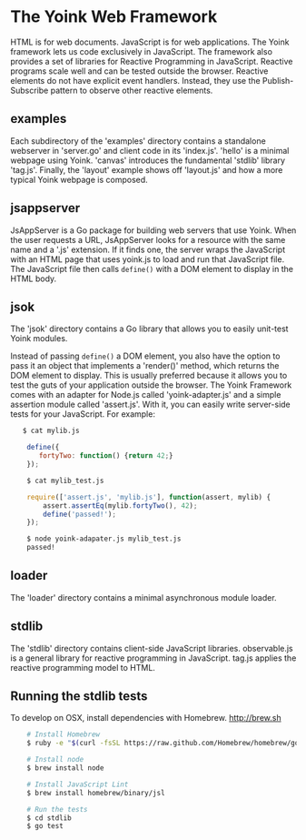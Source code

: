 The Yoink Web Framework
=======================

HTML is for web documents.  JavaScript is for web applications.  The Yoink framework
lets us code exclusively in JavaScript.  The framework also provides a set of
libraries for Reactive Programming in JavaScript.  Reactive programs scale well
and can be tested outside the browser.  Reactive elements do not have explicit 
event handlers.  Instead, they use the Publish-Subscribe pattern to observe other
reactive elements.

examples
----

Each subdirectory of the 'examples' directory contains a standalone webserver
in 'server.go' and client code in its 'index.js'.  'hello' is a minimal webpage
using Yoink.  'canvas' introduces the fundamental 'stdlib' library 'tag.js'.
Finally, the 'layout' example shows off 'layout.js' and how a more typical Yoink
webpage is composed.


jsappserver
----

JsAppServer is a Go package for building web servers that use Yoink.  When the
user requests a URL, JsAppServer looks for a resource with the same name and a
'.js' extension.  If it finds one, the server wraps the JavaScript with an HTML
page that uses yoink.js to load and run that JavaScript file.  The JavaScript
file then calls `define()` with a DOM element to display in the HTML body.


jsok
----

The 'jsok' directory contains a Go library that allows you to easily unit-test
Yoink modules.

Instead of passing `define()` a DOM element, you also have the option to
pass it an object that implements a 'render()' method, which returns the DOM
element to display.  This is usually preferred because it allows you to test
the guts of your application outside the browser.  The Yoink Framework comes
with an adapter for Node.js called 'yoink-adapter.js' and a simple assertion
module called 'assert.js'.  With it, you can easily write server-side tests
for your JavaScript.  For example:

```bash
   $ cat mylib.js
```

```javascript
    define({
       fortyTwo: function() {return 42;}
    });
```

```bash
    $ cat mylib_test.js
```

```javascript
    require(['assert.js', 'mylib.js'], function(assert, mylib) {
        assert.assertEq(mylib.fortyTwo(), 42);
        define('passed!');
    });
```

```bash
    $ node yoink-adapater.js mylib_test.js
    passed!
```    


loader
----

The 'loader' directory contains a minimal asynchronous module loader.


stdlib
----

The 'stdlib' directory contains client-side JavaScript libraries.  observable.js is
a general library for reactive programming in JavaScript.  tag.js applies the
reactive programming model to HTML.


Running the stdlib tests
------------

To develop on OSX, install dependencies with Homebrew. http://brew.sh

```bash
    # Install Homebrew
    $ ruby -e "$(curl -fsSL https://raw.github.com/Homebrew/homebrew/go/install)"

    # Install node
    $ brew install node

    # Install JavaScript Lint
    $ brew install homebrew/binary/jsl

    # Run the tests
    $ cd stdlib
    $ go test
```
